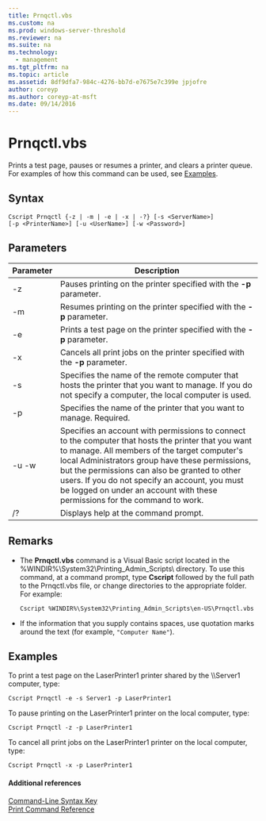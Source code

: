 ```yaml
---
title: Prnqctl.vbs
ms.custom: na
ms.prod: windows-server-threshold
ms.reviewer: na
ms.suite: na
ms.technology: 
  - management
ms.tgt_pltfrm: na
ms.topic: article
ms.assetid: 8df9dfa7-984c-4276-bb7d-e7675e7c399e jpjofre
author: coreyp
ms.author: coreyp-at-msft
ms.date: 09/14/2016
---
```

# Prnqctl.vbs
Prints a test page, pauses or resumes a printer, and clears a printer queue.  
For examples of how this command can be used, see [Examples](#BKMK_examples).  
## Syntax  
```  
Cscript Prnqctl {-z | -m | -e | -x | -?} [-s <ServerName>]   
[-p <PrinterName>] [-u <UserName>] [-w <Password>]  
```  
## Parameters  
|Parameter|Description|  
|-------------|---------------|  
|-z|Pauses printing on the printer specified with the **-p** parameter.|  
|-m|Resumes printing on the printer specified with the **-p** parameter.|  
|-e|Prints a test page on the printer specified with the **-p** parameter.|  
|-x|Cancels all print jobs on the printer specified with the **-p** parameter.|  
|-s <ServerName>|Specifies the name of the remote computer that hosts the printer that you want to manage. If you do not specify a computer, the local computer is used.|  
|-p <PrinterName>|Specifies the name of the printer that you want to manage. Required.|  
|-u <UserName> -w <Password>|Specifies an account with permissions to connect to the computer that hosts the printer that you want to manage. All members of the target computer's local Administrators group have these permissions, but the permissions can also be granted to other users. If you do not specify an account, you must be logged on under an account with these permissions for the command to work.|  
|/?|Displays help at the command prompt.|  
## Remarks  
-   The **Prnqctl.vbs** command is a Visual Basic script located in the %WINDIR%\System32\Printing_Admin_Scripts\\<language> directory. To use this command, at a command prompt, type **Cscript** followed by the full path to the Prnqctl.vbs file, or change directories to the appropriate folder. For example:  
    ```  
    Cscript %WINDIR%\System32\Printing_Admin_Scripts\en-US\Prnqctl.vbs  
    ```  
-   If the information that you supply contains spaces, use quotation marks around the text (for example, `"Computer Name"`).  
## <a name="BKMK_examples"></a>Examples  
To print a test page on the LaserPrinter1 printer shared by the \\\Server1 computer, type:  
```  
Cscript Prnqctl -e -s Server1 -p LaserPrinter1  
```  
To pause printing on the LaserPrinter1 printer on the local computer, type:  
```  
Cscript Prnqctl -z -p LaserPrinter1  
```  
To cancel all print jobs on the LaserPrinter1 printer on the local computer, type:  
```  
Cscript Prnqctl -x -p LaserPrinter1  
```  
#### Additional references  
[Command-Line Syntax Key](Command-Line-Syntax-Key.md)  
[Print Command Reference](Print-Command-Reference.md)  
